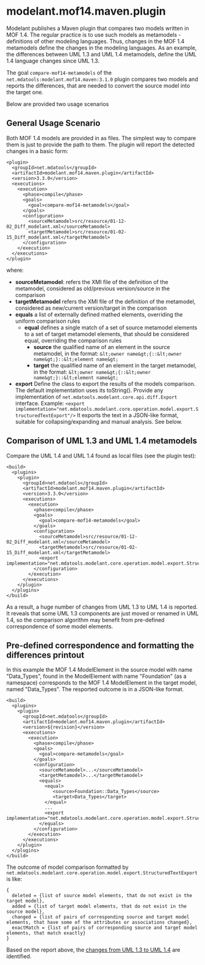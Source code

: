 modelant.mof14.maven.plugin
===========================

Modelant publishes a Maven plugin that compares two models written in MOF 1.4. The regular practice is to use such models
as metamodels - definitions of other modeling languages. Thus, changes in the MOF 1.4 metamodels define the changes in the 
modeling languages. As an example, the differences between UML 1.3 and UML 1.4 metamodels, define the UML 1.4 language changes since UML 1.3. 
 
The goal ```compare-mof14-metamodels``` of the ```net.mdatools:modelant.mof14.maven:3.1.0``` plugin compares two models and reports the differences, that are needed to convert the source model into the target one.

<!-- MACRO{toc} -->


Below are provided two usage scenarios 

General Usage Scenario
----------------------

Both MOF 1.4 models are provided in as files. The simplest way to compare them is just to provide the path to them. The plugin will report the detected changes in a basic form:

```
<plugin>
  <groupId>net.mdatools</groupId>
  <artifactId>modelant.mof14.maven.plugin</artifactId>
  <version>3.3.0</version>
  <executions>
    <execution>
      <phase>compile</phase>
      <goals>
        <goal>compare-mof14-metamodels</goal>
      </goals>
      <configuration>
        <sourceMetamodel>src/resource/01-12-02_Diff_modelant.xml</sourceMetamodel>
        <targetMetamodel>src/resource/01-02-15_Diff_modelant.xml</targetMetamodel>
      </configuration>
    </execution>
  </executions>
</plugin>      
```
where:

  * **sourceMetamodel**: refers the XMI file of the definition of the metamodel, considered as old/previous version/source in the comparison
  * **targetMetamodel** refers the XMI file of the definition of the metamodel, considered as new/current version/target in the comparison
  * **equals** a list of externally defined mathed elements, overriding the uniform comparison rules
    * **equal** defines a single match of a set of source metamodel elements to a set of target metamodel elements, that should be considered equal, overriding the comparison rules
        * **source** the qualified name of an element in the source metamodel, in the format: ```&lt;owner name&gt;{::&lt;owner name&gt;}::&lt;element name&gt;```
        * **target** the qualified name of an element in the target metamodel, in the format: ```&lt;owner name&gt;{::&lt;owner name&gt;}::&lt;element name&gt;```
  * **export** Define the class to export the results of the models comparison. The default implementation uses its toString(). Provide any implementation of ```net.mdatools.modelant.core.api.diff.Export``` interface. 
 Example:
  ```<export implementation="net.mdatools.modelant.core.operation.model.export.StructuredTextExport"/>``` 
It exports the text in a JSON-like format, suitable for collapsing/expanding and manual analysis. See below.

Comparison of UML 1.3 and UML 1.4 metamodels
--------------------------------------------

Compare the UML 1.4 and UML 1.4 found as local files (see the plugin test):

```
<build>
  <plugins>
    <plugin>
      <groupId>net.mdatools</groupId>
      <artifactId>modelant.mof14.maven.plugin</artifactId>
      <version>3.3.0</version>
      <executions>
        <execution>
          <phase>compile</phase>
          <goals>
            <goal>compare-mof14-metamodels</goal>
          </goals>
          <configuration>
            <sourceMetamodel>src/resource/01-12-02_Diff_modelant.xml</sourceMetamodel>
            <targetMetamodel>src/resource/01-02-15_Diff_modelant.xml</targetMetamodel>
            <export implementation="net.mdatools.modelant.core.operation.model.export.StructuredTextExport"/>
          </configuration>
        </execution>
      </executions>
    </plugin>      
  </plugins>      
</build>
```

As a result, a huge number of changes from UML 1.3 to UML 1.4 is reported. It reveals that some UML 1.3 components are
just moved or renamed in UML 1.4, so the comparison algorithm may benefit from pre-defined correspondence of some model elements.  


Pre-defined correspondence and formatting the differences printout 
------------------------------------------------------------------

In this example the MOF 1.4 ModelElement in the source model with name "Data_Types", found in the ModelElement with name "Foundation" (as a namespace) corresponds to the MOF 1.4 ModelElement in the target model, named "Data_Types". The resported outcome is in a JSON-like format. 
  
```
<build>
  <plugins>
    <plugin>
      <groupId>net.mdatools</groupId>
      <artifactId>modelant.mof14.maven.plugin</artifactId>
      <version>${revision}</version>
      <executions>
        <execution>
          <phase>compile</phase>
          <goals>
            <goal>compare-metamodels</goal>
          </goals>
          <configuration>
            <sourceMetamodel>...</sourceMetamodel>
            <targetMetamodel>...</targetMetamodel>
            <equals>
              <equal>
                 <source>Foundation::Data_Types</source>
                 <target>Data_Types</target>
              </equal>
              ...
              <export implementation="net.mdatools.modelant.core.operation.model.export.StructuredTextExport"/>
            </equals>
          </configuration>
        </execution>
      </executions>
    </plugin>
  </plugins>
</build>
```

The outcome of model comparison formatted by ```net.mdatools.modelant.core.operation.model.export.StructuredTextExport``` is like:
```
{
  deleted = {list of source model elements, that do not exist in the target model},
  added = {list of target model elements, that do not exist in the source model},
  changed = {list of pairs of corresponding source and target model elements, that have some of the attributes or associations changed},
  exactMatch = {list of pairs of corresponding source and target model elements, that match exactly}
}
```   

Based on the report above, the [changes from UML 1.3 to UML 1.4](../../../modelant.conversion/index.html) are identified.